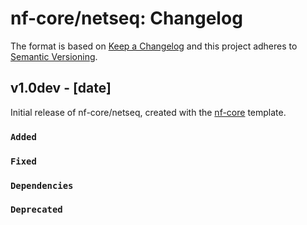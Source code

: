 # nf-core/netseq: Changelog

The format is based on [Keep a Changelog](https://keepachangelog.com/en/1.0.0/)
and this project adheres to [Semantic Versioning](https://semver.org/spec/v2.0.0.html).

## v1.0dev - [date]

Initial release of nf-core/netseq, created with the [nf-core](https://nf-co.re/) template.

### `Added`

### `Fixed`

### `Dependencies`

### `Deprecated`
